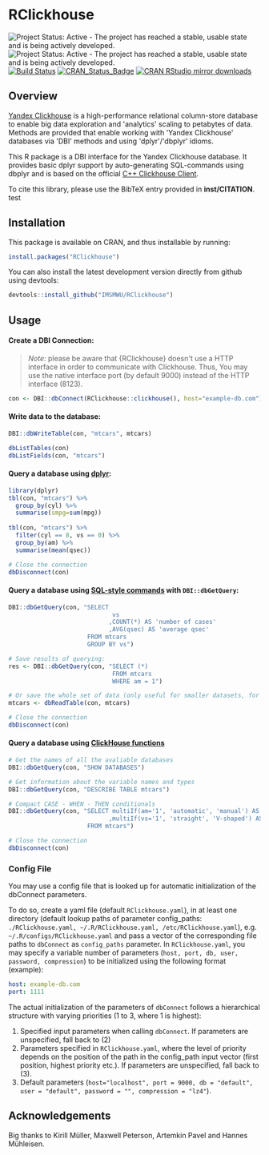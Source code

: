 # RClickhouse

![Project Status: Active - The project has reached a stable, usable state and is being actively developed.](http://www.repostatus.org/badges/latest/active.svg) ![Project Status: Active - The project has reached a stable, usable state and is being actively developed.](https://img.shields.io/github/release/IMSMWU/RClickhouse.svg) [![Build Status](https://travis-ci.org/IMSMWU/RClickhouse.svg?branch=master)](https://travis-ci.org/IMSMWU/RClickhouse)
[![CRAN_Status_Badge](http://www.r-pkg.org/badges/version/RClickhouse)](https://cran.r-project.org/package=RClickhouse)
[![CRAN RStudio mirror downloads](http://cranlogs.r-pkg.org/badges/RClickhouse)](https://cran.r-project.org/package=RClickhouse)

## Overview

[Yandex Clickhouse](https://clickhouse.yandex/) is a high-performance relational column-store database to enable big data exploration and 'analytics' scaling to petabytes of data. Methods are provided that enable working with 'Yandex Clickhouse' databases via 'DBI' methods and using 'dplyr'/'dbplyr' idioms.

This R package is a DBI interface for the Yandex Clickhouse database. It provides basic dplyr support by auto-generating SQL-commands using dbplyr and is based on the official [C++ Clickhouse Client](https://github.com/artpaul/clickhouse-cpp).

To cite this library, please use the BibTeX entry provided in **inst/CITATION**.
test

## Installation
This package is available on CRAN, and thus installable by running:

```R
install.packages("RClickhouse")
```

You can also install the latest development version directly from github using devtools:

```R
devtools::install_github("IMSMWU/RClickhouse")
```

## Usage

#### Create a DBI Connection:

> *Note:* please be aware that {RClickhouse} doesn't use a HTTP interface in order to communicate with Clickhouse. Thus, You may use the native interface port (by default 9000) instead of the HTTP interface (8123).


``` r
con <- DBI::dbConnect(RClickhouse::clickhouse(), host="example-db.com")
```

#### Write data to the database:

``` r
DBI::dbWriteTable(con, "mtcars", mtcars)

dbListTables(con)
dbListFields(con, "mtcars") 
```

#### Query a database using [dplyr](https://dplyr.tidyverse.org/):

``` r
library(dplyr)
tbl(con, "mtcars") %>% 
  group_by(cyl) %>% 
  summarise(smpg=sum(mpg))
  
tbl(con, "mtcars") %>% 
  filter(cyl == 8, vs == 0) %>% 
  group_by(am) %>% 
  summarise(mean(qsec))

# Close the connection
dbDisconnect(con)
```

#### Query a database using [SQL-style commands](https://www.codecademy.com/articles/sql-commands) with `DBI::dbGetQuery`:

``` r
DBI::dbGetQuery(con, "SELECT
                             vs
                            ,COUNT(*) AS 'number of cases'
                            ,AVG(qsec) AS 'average qsec'
                      FROM mtcars
                      GROUP BY vs")

# Save results of querying:
res <- DBI::dbGetQuery(con, "SELECT (*)
                             FROM mtcars
                             WHERE am = 1")

# Or save the whole set of data (only useful for smaller datasets, for better performance and for larger datasets always use remote servers):
mtcars <- dbReadTable(con, mtcars)

# Close the connection
dbDisconnect(con)
```

#### Query a database using [ClickHouse functions](https://clickhouse.yandex/docs/en/query_language/functions/)

``` r
# Get the names of all the avaliable databases
DBI::dbGetQuery(con, "SHOW DATABASES")

# Get information about the variable names and types
DBI::dbGetQuery(con, "DESCRIBE TABLE mtcars")

# Compact CASE - WHEN - THEN conditionals
DBI::dbGetQuery(con, "SELECT multiIf(am='1', 'automatic', 'manual') AS 'transmission'
                            ,multiIf(vs='1', 'straight', 'V-shaped') AS 'engine' 
                      FROM mtcars")

# Close the connection
dbDisconnect(con)
```

### Config File
You may use a config file that is looked up for automatic initialization of the dbConnect parameters.

To do so, create a yaml file (default ```RClickhouse.yaml```), in at least one directory (default lookup paths of parameter config_paths: ```./RClickhouse.yaml, ~/.R/RClickhouse.yaml, /etc/RClickhouse.yaml```), e.g. ```~/.R/configs/RClickhouse.yaml``` and pass a vector of the corresponding file paths to ```dbConnect``` as ```config_paths``` parameter.
In ```RClickhouse.yaml```, you may specify a variable number of parameters (```host, port, db, user, password, compression```) to be initialized using the following format (example):
```YAML
host: example-db.com
port: 1111
```
The actual initialization of the parameters of ```dbConnect``` follows a hierarchical structure with varying priorities (1 to 3, where 1 is highest):
 1. Specified input parameters when calling ```dbConnect```. If parameters are unspecified, fall back to (2)
 2. Parameters specified in ```RClickhouse.yaml```, where the level of priority depends on the position of the path in the config_path input vector (first position, highest priority etc.). If parameters are unspecified, fall back to (3).
 3. Default parameters (```host="localhost", port = 9000, db = "default", user = "default", password = "", compression = "lz4"```).


## Acknowledgements
Big thanks to Kirill Müller, Maxwell Peterson, Artemkin Pavel and Hannes Mühleisen.
